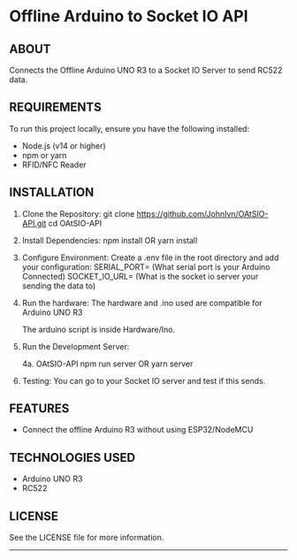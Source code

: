# Offline Arduino to Socket IO API

## ABOUT

Connects the Offline Arduino UNO R3 to a Socket IO Server to send RC522 data.

## REQUIREMENTS

To run this project locally, ensure you have the following installed:

- Node.js (v14 or higher)
- npm or yarn
- RFID/NFC Reader

## INSTALLATION

1. Clone the Repository:
   git clone https://github.com/JohnIvn/OAtSIO-API.git
   cd OAtSIO-API

2. Install Dependencies:
   npm install
   OR
   yarn install

3. Configure Environment:
   Create a .env file in the root directory and add your configuration:
   SERIAL_PORT= (What serial port is your Arduino Connected)
   SOCKET_IO_URL= (What is the socket io server your sending the data to)

4. Run the hardware:
   The hardware and .ino used are compatible for Arduino UNO R3

   The arduino script is inside Hardware/Ino.

5. Run the Development Server:

   4a. OAtSIO-API
   npm run server
   OR
   yarn server

6. Testing:
   You can go to your Socket IO server and test if this sends.

## FEATURES

- Connect the offline Arduino R3 without using ESP32/NodeMCU

## TECHNOLOGIES USED

- Arduino UNO R3
- RC522

## LICENSE

See the LICENSE file for more information.

---

